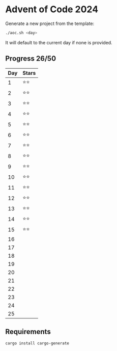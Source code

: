 # Advent of Code 2024

Generate a new project from the template:
```sh
./aoc.sh <day>
```
It will default to the current day if none is provided.


## Progress 26/50 

| Day | Stars |
|-----|-------|
|  1  | ⭐⭐   |
|  2  | ⭐⭐   |
|  3  | ⭐⭐   |
|  4  | ⭐⭐   |
|  5  | ⭐⭐   |
|  6  | ⭐⭐   |
|  7  | ⭐⭐   |
|  8  | ⭐⭐   |
|  9  | ⭐⭐   |
| 10  | ⭐⭐   |
| 11  | ⭐⭐   |
| 12  | ⭐⭐   |
| 13  | ⭐⭐   |
| 14  | ⭐⭐   |
| 15  | ⭐⭐   |
| 16  |       |
| 17  |       |
| 18  |       |
| 19  |       |
| 20  |       |
| 21  |       |
| 22  |       |
| 23  |       |
| 24  |       |
| 25  |       |


## Requirements

```sh
cargo install cargo-generate
```
